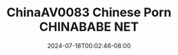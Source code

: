--- 
title: "ChinaAV0083  Chinese Porn  CHINABABE NET"
description: "download  video bokep ChinaAV0083  Chinese Porn  CHINABABE NET terbaru   baru"
date: 2024-07-18T00:02:46-08:00
file_code: "0yg416ffq9yy"
draft: false
cover: "vl7d7l6wa00b3ro7.jpg"
tags: ["Chinese", "Porn", "CHINABABE", "NET", "bokep-indo", "bokep-viral", "bokep-ig"]
length: 3272
fld_id: "1398536"
foldername: "17 pee"
categories: ["17 pee"]
views: 33
---